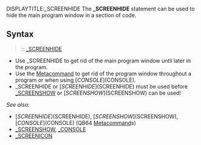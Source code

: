 DISPLAYTITLE:_SCREENHIDE
The **_SCREENHIDE** statement can be used to hide the main program window in a section of code.


## Syntax

> :: [_SCREENHIDE](_SCREENHIDE)


* Use _SCREENHIDE to get rid of the main program window until later in the program. 
* Use the [Metacommand](Metacommand) to get rid of the program window throughout a program or when using [$CONSOLE]($CONSOLE).
* _SCREENHIDE or [$SCREENHIDE]($SCREENHIDE) must be used before [_SCREENSHOW](_SCREENSHOW) or [$SCREENSHOW]($SCREENSHOW) can be used!


*See also:*

* [$SCREENHIDE]($SCREENHIDE), [$SCREENSHOW]($SCREENSHOW), [$CONSOLE]($CONSOLE) (QB64 [Metacommand](Metacommand)s)
* [_SCREENSHOW](_SCREENSHOW), [_CONSOLE](_CONSOLE)
* [_SCREENICON](_SCREENICON)




